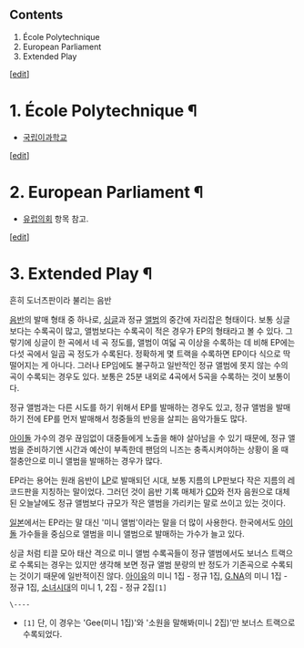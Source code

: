 ## Contents

    

1. École Polytechnique 
2. European Parliament 
3. Extended Play 

[[edit](http://rigvedawiki.net/r1/wiki.php/EP?action=edit&section=1)]

# 1. École Polytechnique ¶

  * [국립이과학교](%EA%B5%AD%EB%A6%BD%EC%9D%B4%EA%B3%BC%ED%95%99%EA%B5%90.md)  

[[edit](http://rigvedawiki.net/r1/wiki.php/EP?action=edit&section=2)]

# 2. European Parliament ¶

  * [유럽의회](%EC%9C%A0%EB%9F%BD%EC%9D%98%ED%9A%8C.md) 항목 참고.  

[[edit](http://rigvedawiki.net/r1/wiki.php/EP?action=edit&section=3)]

# 3. Extended Play ¶

흔히 도너츠판이라 불리는 음반

  

[음반](%EC%9D%8C%EB%B0%98.md)의 발매 형태 중 하나로, [싱글](%EC%8B%B1%EA%B8%80.md)과
정규 [앨범](%EC%95%A8%EB%B2%94.md)의 중간에 자리잡은 형태이다. 보통 싱글보다는 수록곡이 많고, 앨범보다는 수록곡이
적은 경우가 EP의 형태라고 볼 수 있다. 그렇기에 싱글이 한 곡에서 네 곡 정도를, 앨범이 여덟 곡 이상을 수록하는 데 비해 EP에는 다섯
곡에서 일곱 곡 정도가 수록된다. 정확하게 몇 트랙을 수록하면 EP이다 식으로 딱 떨어지는 게 아니다. 그러나 EP임에도 불구하고 일반적인
정규 앨범에 못지 않는 수의 곡이 수록되는 경우도 있다. 보통은 25분 내외로 4곡에서 5곡을 수록하는 것이 보통이다.

  

정규 앨범과는 다른 시도를 하기 위해서 EP를 발매하는 경우도 있고, 정규 앨범을 발매하기 전에 EP를 먼저 발매해서 청중들의 반응을 살피는
음악가들도 많다.

  

[아이돌](%EC%95%84%EC%9D%B4%EB%8F%8C.md) 가수의 경우 끊임없이 대중들에게 노출을 해야 살아남을 수 있기
때문에, 정규 앨범을 준비하기엔 시간과 예산이 부족한데 팬덤의 니즈는 충족시켜야하는 상황이 올 때 절충안으로 미니 앨범을 발매하는 경우가
많다.

  

EP라는 용어는 원래 음반이 [LP](LP.md)로 발매되던 시대, 보통 지름의 LP판보다 작은 지름의 레코드판을 지칭하는 말이었다.
그러던 것이 음반 기록 매체가 [CD](CD.md)와 전자 음원으로 대체된 오늘날에도 정규 앨범보다 규모가 작은 앨범을 가리키는 말로
쓰이고 있는 것이다.

  

[일본](%EC%9D%BC%EB%B3%B8.md)에서는 EP라는 말 대신 '미니 앨범'이라는 말을 더 많이 사용한다. 한국에서도
[아이돌](%EC%95%84%EC%9D%B4%EB%8F%8C.md) 가수들을 중심으로 앨범을 미니 앨범으로 발매하는 가수가 늘고 있다.

  

싱글 처럼 티끌 모아 태산 격으로 미니 앨범 수록곡들이 정규 앨범에서도 보너스 트랙으로 수록되는 경우는 있지만 생각해 보면 정규 앨범 분량의
반 정도가 기존곡으로 수록되는 것이기 때문에 일반적이진 않다. [아이유](%EC%95%84%EC%9D%B4%EC%9C%A0.md)의
미니 1집 - 정규 1집, [G.NA](G.NA.md)의 미니 1집 - 정규 1집,
[소녀시대](%EC%86%8C%EB%85%80%EC%8B%9C%EB%8C%80.md)의 미니 1, 2집 - 정규 2집`[1]`

`\----`

  * `[1]` 단, 이 경우는 'Gee(미니 1집)'와 '소원을 말해봐(미니 2집)'만 보너스 트랙으로 수록되었다.

